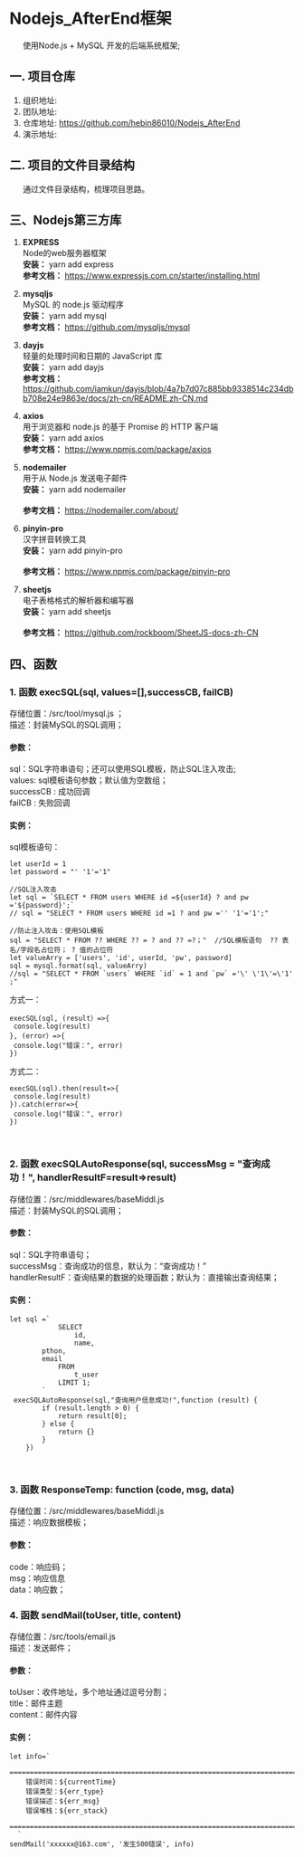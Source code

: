 
# Nodejs_AfterEnd框架
&nbsp;&nbsp;&nbsp;&nbsp;&nbsp;&nbsp;使用Node.js + MySQL 开发的后端系统框架;
## 一. 项目仓库
1. 组织地址: 
2. 团队地址: 
3. 仓库地址: https://github.com/hebin86010/Nodejs_AfterEnd
4. 演示地址: 
## 二. 项目的文件目录结构
&nbsp;&nbsp;&nbsp;&nbsp;&nbsp;&nbsp;通过文件目录结构，梳理项目思路。
## 三、Nodejs第三方库
1.  **EXPRESS** <br/>
      	Node的web服务器框架   
      	 **安装：**      yarn add express    
      	**参考文档：**  https://www.expressjs.com.cn/starter/installing.html 

2.  **mysqljs**  <br/>
      	MySQL 的 node.js 驱动程序
       <br/> **安装：** yarn add mysql	
	 <br/> **参考文档：** https://github.com/mysqljs/mysql
   
3.  **dayjs** <br/>
            轻量的处理时间和日期的 JavaScript 库
       <br/> **安装：** yarn add dayjs
          <br/> **参考文档：** https://github.com/iamkun/dayjs/blob/4a7b7d07c885bb9338514c234dbb708e24e9863e/docs/zh-cn/README.zh-CN.md
   
4.  **axios** <br/>
      	用于浏览器和 node.js 的基于 Promise 的 HTTP 客户端
       <br/> **安装：** yarn add axios	
	 <br/> **参考文档：** https://www.npmjs.com/package/axios

5. **nodemailer** <br/>
           用于从 Node.js 发送电子邮件
       <br/> **安装：** yarn add nodemailer	
	 <br/> **参考文档：** https://nodemailer.com/about/

6.  **pinyin-pro**  <br/>
      	汉字拼音转换工具
       <br/> **安装：** yarn add pinyin-pro	
	 <br/> **参考文档：** https://www.npmjs.com/package/pinyin-pro

7.  **sheetjs**  <br/>
      	电子表格格式的解析器和编写器
       <br/> **安装：** yarn add sheetjs	
	 <br/> **参考文档：** https://github.com/rockboom/SheetJS-docs-zh-CN
   

   
	
## 四、函数

<h3> 1. 函数 execSQL(sql, values=[],successCB, failCB)</h3>
  		 存储位置：/src/tool/mysql.js ；<br/>
		 描述：封装MySQL的SQL调用；
<h4>参数：</h4>
sql：SQL字符串语句；还可以使用SQL模板，防止SQL注入攻击;<br/>
values: sql模板语句参数；默认值为空数组；<br/>
successCB : 成功回调<br/>
failCB : 失败回调<br/>
 <h4>实例：</h4>

   sql模板语句：

   ```
   let userId = 1
   let password = "' '1'='1"                 
   
   //SQL注入攻击
   let sql = `SELECT * FROM users WHERE id =${userId} ? and pw ='${password}';` 
   // sql = "SELECT * FROM users WHERE id =1 ? and pw ='' '1'='1';"

   //防止注入攻击：使用SQL模板
   sql = "SELECT * FROM ?? WHERE ?? = ? and ?? =?；"  //SQL模板语句  ?? 表名/字段名占位符； ? 值的占位符
   let valueArry = ['users', 'id', userId, 'pw', password]
   sql = mysql.format(sql, valueArry)   
   //sql = "SELECT * FROM `users` WHERE `id` = 1 and `pw` ='\' \'1\'=\'1' ;"
   ```


   方式一：

   ```
   execSQL(sql, (result）=>{
   	console.log(result)
   }, (error）=>{
   	console.log("错误：", error)
   })
   ```
   方式二：

   ```
   execSQL(sql).then(result=>{
   	console.log(result)
   }).catch(error=>{
   	console.log("错误：", error)
   }) 
```
<br/>

<h3> 2.  函数 execSQLAutoResponse(sql, successMsg = "查询成功！", handlerResultF=result=>result)  </h3>
  		 存储位置：/src/middlewares/baseMiddl.js <br/>
		 描述：封装MySQL的SQL调用；
<h4>参数：</h4>
sql：SQL字符串语句；<br/>
successMsg：查询成功的信息，默认为：“查询成功！”<br/>
handlerResultF：查询结果的数据的处理函数；默认为：直接输出查询结果；<br/>
<h4>实例：</h4>

```
let sql =`
            SELECT
                id,
                name,
		pthon,
		email
            FROM
                t_user
            LIMIT 1;
        `
 execSQLAutoResponse(sql,"查询用户信息成功!",function (result) {
        if (result.length > 0) {
            return result[0];
        } else {
            return {}
        }
    })

```
<br/>

<h3> 3.  函数 ResponseTemp: function (code, msg, data)  </h3>
  		 存储位置：/src/middlewares/baseMiddl.js <br/>
		 描述：响应数据模板；
<h4>参数：</h4>
code：响应码；<br/>
msg：响应信息<br/>
data：响应数；<br/>

<h3> 4.  函数 sendMail(toUser, title, content)  </h3>
  		 存储位置：/src/tools/email.js <br/>
		 描述：发送邮件；
<h4>参数：</h4>
toUser：收件地址，多个地址通过逗号分割；<br/>
title：邮件主题<br/>
content：邮件内容<br/>
<h4>实例：</h4>

```
let info=`
    ==============================================================================================
    错误时间：${currentTime}
    错误类型：${err_type}
    错误描述：${err_msg}
    错误堆栈：${err_stack}
    ==============================================================================================
  `
sendMail('xxxxxx@163.com', '发生500错误', info)
```
<br/>
